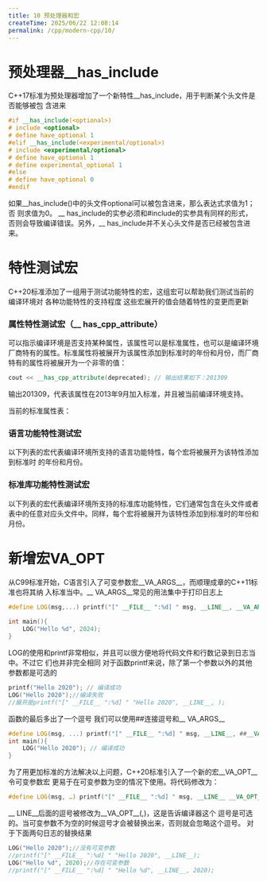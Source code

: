 ```yaml
---
title: 10 预处理器和宏
createTime: 2025/06/22 12:08:14
permalink: /cpp/modern-cpp/10/
---
```

# 预处理器__has_include
C++17标准为预处理器增加了一个新特性__has_include，用于判断某个头文件是否能够被包 含进来
```cpp
#if __has_include(<optional>)  
# include <optional>  
# define have_optional 1  
#elif __has_include(<experimental/optional>)  
# include <experimental/optional>  
# define have_optional 1  
# define experimental_optional 1  
#else  
# define have_optional 0  
#endif
```
如果__has_include()中的头文件optional可以被包含进来，那么表达式求值为1；否 则求值为0。
__ has_include的实参必须和#include的实参具有同样的形式，否则会导致编译错误。另外，__ has_include并不关心头文件是否已经被包含进来。

# 特性测试宏
C++20标准添加了一组用于测试功能特性的宏，这组宏可以帮助我们测试当前的编译环境对 各种功能特性的支持程度
这些宏展开的值会随着特性的变更而更新

### 属性特性测试宏（__ has_cpp_attribute）
可以指示编译环境是否支持某种属性，该属性可以是标准属性，也可以是编译环境厂商特有的属性。标准属性将被展开为该属性添加到标准时的年份和月份，而厂商特有的属性将被展开为一个非零的值：
```cpp
cout << __has_cpp_attribute(deprecated); // 输出结果如下：201309
```
输出201309，代表该属性在2013年9月加入标准，并且被当前编译环境支持。

当前的标准属性表：

### 语言功能特性测试宏
以下列表的宏代表编译环境所支持的语言功能特性，每个宏将被展开为该特性添加到标准时 的年份和月份。

### 标准库功能特性测试宏
以下列表的宏代表编译环境所支持的标准库功能特性，它们通常包含在头文件或者 表中的任意对应头文件中。同样，每个宏将被展开为该特性添加到标准时的年份和月份。

# 新增宏VA_OPT
从C99标准开始，C语言引入了可变参数宏__VA_ARGS__，而顺理成章的C++11标准也将其纳 入标准当中。__ VA_ARGS__常见的用法集中于打印日志上
```cpp
#define LOG(msg,...) printf("[" __FILE__ ":%d] " msg, __LINE__, __VA_ARGS__)  
  
int main(){  
    LOG("Hello %d", 2024);  
}
```
LOG的使用和printf非常相似，并且可以很方便地将代码文件和行数记录到日志当中。不过它 们也并非完全相同
对于函数printf来说，除了第一个参数以外的其他参数都是可选的
```cpp
printf("Hello 2020"); // 编译成功
LOG("Hello 2020");//编译失败
//展开是printf("[" __FILE__ ":%d] " "Hello 2020", __LINE__, );
```
函数的最后多出了一个逗号
我们可以使用##连接逗号和__ VA_ARGS__
```cpp
#define LOG(msg, ...) printf("[" __FILE__ ":%d] " msg, __LINE__, ##__VA_ARGS__)  
int main(){  
    LOG("Hello 2020"); // 编译成功  
}
```
为了用更加标准的方法解决以上问题，C++20标准引入了一个新的宏__VA_OPT__令可变参数宏 更易于在可变参数为空的情况下使用。将代码修改为：
```cpp
#define LOG(msg, …) printf("[" __FILE__ ":%d] " msg, __LINE__ __VA_OPT__ (,) __VA_ARGS__)
```
__ LINE__后面的逗号被修改为__VA_OPT__(,)，这是告诉编译器这个 逗号是可选的。当可变参数不为空的时候逗号才会被替换出来，否则就会忽略这个逗号。
对于下面两句日志的替换结果
```cpp
LOG("Hello 2020");//没有可变参数
//printf("[" __FILE__ ":%d] " "Hello 2020", __LINE__);
LOG("Hello %d", 2020);//存在可变参数
//printf("[" __FILE__ ":%d] " "Hello %d", __LINE__, 2020);
```
